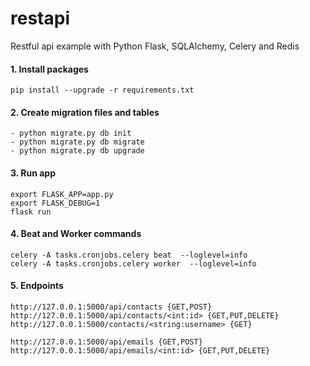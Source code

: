 # restapi
Restful api example with Python Flask, SQLAlchemy, Celery and Redis

#### 1. Install packages
````
pip install --upgrade -r requirements.txt
````

#### 2. Create migration files and tables
````
- python migrate.py db init
- python migrate.py db migrate
- python migrate.py db upgrade
````               

#### 3. Run app 
````
export FLASK_APP=app.py
export FLASK_DEBUG=1
flask run
````

#### 4. Beat and Worker commands 
````
celery -A tasks.cronjobs.celery beat  --loglevel=info
celery -A tasks.cronjobs.celery worker  --loglevel=info
````

#### 5. Endpoints 
````
http://127.0.0.1:5000/api/contacts {GET,POST}
http://127.0.0.1:5000/api/contacts/<int:id> {GET,PUT,DELETE}
http://127.0.0.1:5000/contacts/<string:username> {GET}

http://127.0.0.1:5000/api/emails {GET,POST} 
http://127.0.0.1:5000/api/emails/<int:id> {GET,PUT,DELETE}
````

